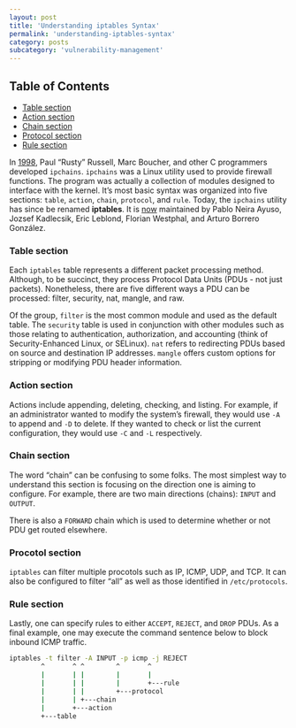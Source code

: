 ```yaml
---
layout: post
title: 'Understanding iptables Syntax'
permalink: 'understanding-iptables-syntax'
category: posts
subcategory: 'vulnerability-management'
---
```


## Table of Contents
* [Table section](#table-section)
* [Action section](#action-section)
* [Chain section](#chain-section)
* [Protocol section](#protocol-section)
* [Rule section](#rule-section)

In [1998](https://www.netfilter.org/about.html#history), Paul “Rusty” Russell, Marc Boucher, and other C programmers developed `ipchains`. `ipchains` was a Linux utility used to provide firewall functions. The program was actually a collection of modules designed to interface with the kernel. It’s most basic syntax was organized into five sections: `table`, `action`, `chain`, `protocol`, and `rule`. Today, the `ipchains` utility has since be renamed **iptables**. It is [now](https://www.netfilter.org/about.html#history) maintained by Pablo Neira Ayuso, Jozsef Kadlecsik, Eric Leblond, Florian Westphal, and Arturo Borrero González.

### Table section

Each `iptables` table represents a different packet processing method. Although, to be succinct, they process Protocol Data Units (PDUs - not just packets). Nonetheless, there are five different ways a PDU can be processed: filter, security, nat, mangle, and raw.

Of the group, `filter` is the most common module and used as the default table. The `security` table is used in conjunction with other modules such as those relating to authentication, authorization, and accounting (think of Security-Enhanced Linux, or SELinux). `nat` refers to redirecting PDUs based on source and destination IP addresses. `mangle` offers custom options for stripping or modifying PDU header information.

### Action section
Actions include appending, deleting, checking, and listing. For example, if an administrator wanted to modify the system’s firewall, they would use `-A` to append and `-D` to delete. If they wanted to check or list the current configuration, they would use `-C` and `-L` respectively.

### Chain section
The word “chain” can be confusing to some folks. The most simplest way to understand this section is focusing on the direction one is aiming to configure. For example, there are two main directions (chains): `INPUT` and `OUTPUT`.

There is also a `FORWARD` chain which is used to determine whether or not PDU get routed elsewhere.

### Procotol section
`iptables` can filter multiple procotols such as IP, ICMP, UDP, and TCP. It can also be configured to filter “all” as well as those identified in `/etc/protocols`.

### Rule section
Lastly, one can specify rules to either `ACCEPT`, `REJECT`, and `DROP` PDUs. As a final example, one may execute the command sentence below to block inbound ICMP traffic.

```bash
iptables -t filter -A INPUT -p icmp -j REJECT
	    ^       ^ ^        ^       ^
	    |       | |	       |       |
	    |	    | |	       |       +---rule
	    |	    | |        +---protocol
	    |	    | +---chain
	    |	    +---action
	    +---table
```
